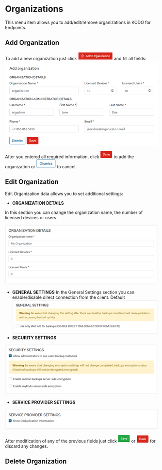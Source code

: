 # Organizations

This menu item allows you to add/edit/remove organizations in KODO for Endpoints.

## **Add Organization**

To add a new organization just click ![](../../.gitbook/assets/addorgbuttonsmall.png) and fill all fields: ![](../../.gitbook/assets/neworg.PNG)

After you entered all required information, click ![](../../.gitbook/assets/savebuttonsmall.png) to add the organization or ![](../../.gitbook/assets/dismissbuttonsmall.png) to cancel.

## **Edit Organization**

Edit Organization data allows you to set additional settings:

* **ORGANIZATION DETAILS**

In this section you can change the organization name, the number of licensed devices or users.

![](../../.gitbook/assets/orgdetails.png)

* **GENERAL SETTINGS** In the General Settings section you can enable/disable direct connection from the client. Default ![](../../.gitbook/assets/orggeneralset.png)
* **SECURITY SETTINGS**

![](../../.gitbook/assets/orgsecurity.png)

* **SERVICE PROVIDER SETTINGS**

![](../../.gitbook/assets/orgserviceprov.png)

After modification of any of the previous fields just click ![](../../.gitbook/assets/savebuttongreen.png) or ![](../../.gitbook/assets/backbutton.png) for discard any changes.

## Delete Organization

